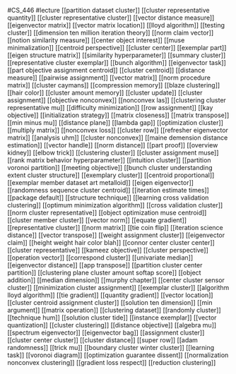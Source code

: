 #CS_446
#lecture
[[partition dataset cluster]]
[[cluster representative quantity]]
[[cluster representative cluster]]
[[vector distance measure]]
[[eigenvector matrix]]
[[vector matrix location]]
[[lloyd algorithm]]
[[testing cluster]]
[[dimension ten million iteration theory]]
[[norm claim vector]]
[[notion similarity measure]]
[[center object interest]]
[[muse minimalization]]
[[centroid perspective]]
[[cluster center]]
[[exemplar part]]
[[eigen structure matrix]]
[[similarity hyperparameter]]
[[summary cluster]]
[[representative cluster exemplar]]
[[bunch algorithm]]
[[eigenvector task]]
[[part objective assignment centroid]]
[[cluster centroid]]
[[distance measure]]
[[pairwise assignment]]
[[vector matrix]]
[[norm procedure matrix]]
[[cluster caymans]]
[[compression memory]]
[[blaze clustering]]
[[hair color]]
[[cluster amount memory]]
[[cluster update]]
[[cluster assignment]]
[[objective nonconvex]]
[[nonconvex las]]
[[clustering cluster representative mu]]
[[difficulty minimization]]
[[row assignment]]
[[kay objective]]
[[initialization strategy]]
[[matrix closeness]]
[[matrix transpose]]
[[min minus mu]]
[[distance plane]]
[[lambda gap]]
[[optimization cluster]]
[[multiply matrix]]
[[nonconvex loss]]
[[cluster row]]
[[refresher eigenvector matrix]]
[[analysis uhm]]
[[cluster nonconvex]]
[[maine demension distance estimation]]
[[vector handle]]
[[norm distance]]
[[part proof]]
[[overview kidney]]
[[elbow trick]]
[[clustering cluster]]
[[cluster assignment muse]]
[[rank matrix behavior hyperparameter]]
[[intuition cluster]]
[[partition voronoi partition]]
[[meeting objective]]
[[bunch cluster understanding extent cluster structure]]
[[exemplary cluster]]
[[centroid proportional]]
[[exemplar member dataset art metalloid]]
[[eigen eigenvector]]
[[randomness sequence cluster centroid]]
[[iteration estimate times]]
[[package default]]
[[structure technique]]
[[learning cross validation clustering]]
[[optimum minimization algorithm]]
[[cross validation cluster]]
[[norm cluster representative]]
[[object optimization muse centroid]]
[[cluster member cluster]]
[[vector norm]]
[[equate gradient]]
[[representative cluster]]
[[norm matrix]]
[[tie coin flip]]
[[iteration science distance]]
[[vector transpose]]
[[weight assignment cluster]]
[[eigenvector claim]]
[[height weight hair color blah]]
[[connor center cluster center]]
[[cluster representative]]
[[kameez objective]]
[[cluster perspective]]
[[operation vector]]
[[correspond cluster]]
[[univariate median]]
[[eigenvector distance]]
[[app transpose]]
[[partition cluster center partition]]
[[clustering plane cluster amount softap score]]
[[object addition]]
[[median dimension]]
[[murphy chapter]]
[[center cluster sensor cluster]]
[[minimization cluster assignment]]
[[exemplar cluster]]
[[algorithm lloyd algorithm]]
[[tie gradient]]
[[quantity gradient]]
[[vector location]]
[[cluster centroid assignment cluster]]
[[solution ten dimension]]
[[min argument]]
[[matrix operation]]
[[clustering dataset]]
[[randomly cluster]]
[[technique hum]]
[[solution cluster tide]]
[[instance exemplar]]
[[vector quantization]]
[[cluster clustering]]
[[distance objective]]
[[algebra mu]]
[[spectrum eigenvector]]
[[eigenvector bag]]
[[assignment cluster]]
[[cluster center cluster]]
[[cluster distance]]
[[super row]]
[[adam randomness]]
[[trick mu]]
[[boundary cluster winter cluster]]
[[learning task]]
[[voronoi diagram]]
[[optimization guarantee dissent]]
[[normalization nonconvex clustering]]
[[gradient loss respect]]
[[reduction clustering]]
